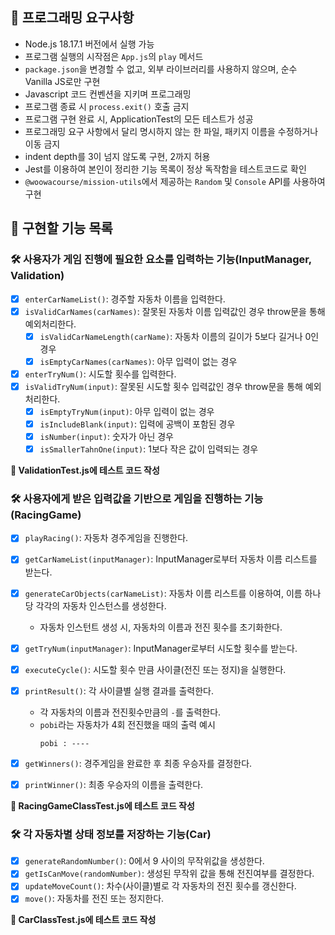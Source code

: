 ## 🎯 프로그래밍 요구사항

- Node.js 18.17.1 버전에서 실행 가능
- 프로그램 실행의 시작점은 `App.js`의 `play` 메서드
- `package.json`을 변경할 수 없고, 외부 라이브러리를 사용하지 않으며, 순수 Vanilla JS로만 구현
- Javascript 코드 컨벤션을 지키며 프로그래밍
- 프로그램 종료 시 `process.exit()` 호출 금지
- 프로그램 구현 완료 시, ApplicationTest의 모든 테스트가 성공
- 프로그래밍 요구 사항에서 달리 명시하지 않는 한 파일, 패키지 이름을 수정하거나 이동 금지
- indent depth를 3이 넘지 않도록 구현, 2까지 허용
- Jest를 이용하여 본인이 정리한 기능 목록이 정상 독작함을 테스트코드로 확인
- `@woowacourse/mission-utils`에서 제공하는 `Random` 및 `Console` API를 사용하여 구현

## 🚀 구현할 기능 목록

### 🛠 사용자가 게임 진행에 필요한 요소를 입력하는 기능(InputManager, Validation)

- [x] `enterCarNameList()`: 경주할 자동차 이름을 입력한다.
- [x] `isValidCarNames(carNames)`: 잘못된 자동차 이름 입력값인 경우 throw문을 통해 예외처리한다.
  - [x] `isValidCarNameLength(carName)`: 자동차 이름의 길이가 5보다 길거나 0인 경우
  - [x] `isEmptyCarNames(carNames)`: 아무 입력이 없는 경우
- [x] `enterTryNum()`: 시도할 횟수를 입력한다.
- [x] `isValidTryNum(input)`: 잘못된 시도할 횟수 입력값인 경우 throw문을 통해 예외처리한다.
  - [x] `isEmptyTryNum(input)`: 아무 입력이 없는 경우
  - [x] `isIncludeBlank(input)`: 입력에 공백이 포함된 경우
  - [x] `isNumber(input)`: 숫자가 아닌 경우
  - [x] `isSmallerTahnOne(input)`: 1보다 작은 값이 입력되는 경우

**📝 ValidationTest.js에 테스트 코드 작성**

### 🛠 사용자에게 받은 입력값을 기반으로 게임을 진행하는 기능(RacingGame)

- [x] `playRacing()`: 자동차 경주게임을 진행한다.
- [x] `getCarNameList(inputManager)`: InputManager로부터 자동차 이름 리스트를 받는다.
- [x] `generateCarObjects(carNameList)`: 자동차 이름 리스트를 이용하여, 이름 하나 당 각각의 자동차 인스턴스를 생성한다.
  - 자동차 인스턴트 생성 시, 자동차의 이름과 전진 횟수를 초기화한다.
- [x] `getTryNum(inputManager)`: InputManager로부터 시도할 횟수를 받는다.
- [x] `executeCycle()`: 시도할 횟수 만큼 사이클(전진 또는 정지)을 실행한다.
- [x] `printResult()`: 각 사이클별 실행 결과를 출력한다.

  - 각 자동차의 이름과 전진횟수만큼의 `-`를 출력한다.
  - `pobi`라는 자동차가 4회 전진했을 때의 출력 예시
    ```
    pobi : ----
    ```

- [x] `getWinners()`: 경주게임을 완료한 후 최종 우승자를 결정한다.
- [x] `printWinner()`: 최종 우승자의 이름을 출력한다.

**📝 RacingGameClassTest.js에 테스트 코드 작성**

### 🛠 각 자동차별 상태 정보를 저장하는 기능(Car)

- [x] `generateRandomNumber()`: 0에서 9 사이의 무작위값을 생성한다.
- [x] `getIsCanMove(randomNumber)`: 생성된 무작위 값을 통해 전진여부를 결정한다.
- [x] `updateMoveCount()`: 차수(사이클)별로 각 자동차의 전진 횟수를 갱신한다.
- [x] `move()`: 자동차를 전진 또는 정지한다.

**📝 CarClassTest.js에 테스트 코드 작성**

